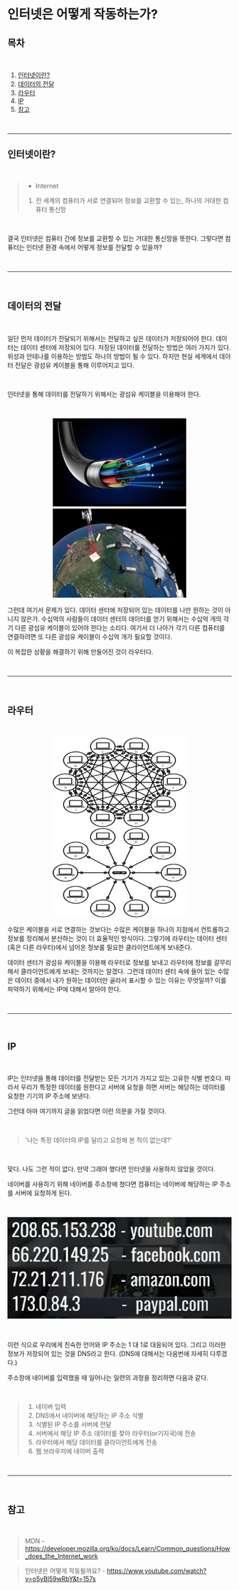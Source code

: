 <br>

# 인터넷은 어떻게 작동하는가?

## 목차

<br>

1. [인터넷이란?](#-인터넷이란-?)
2. [데이터의 전달](#-데이터의-전달)
3. [라우터](#-라우터)
4. [IP](#-IP)
5. [참고](#-참고)

<br>

---

## 인터넷이란?

<br>

> - Internet <br>
>
> 1. 전 세계의 컴퓨터가 서로 연결되어 정보를 교환할 수 있는, 하나의 거대한 컴퓨터 통신망

<br>

결국 인터넷은 컴퓨터 간에 정보를 교환할 수 있는 거대한 통신망을 뜻한다.
그렇다면 컴퓨터는 인터넷 환경 속에서 어떻게 정보를 전달할 수 있을까?

<br>

---

<br>

## 데이터의 전달

<br>

<p>일단 먼저 데이터가 전달되기 위해서는 전달하고 싶은 데이터가 저장되어야 한다. 데이터는 데이터 센터에 저장되어 있다. 저장된 데이터를 전달하는 방법은 여러 가지가 있다. 위성과 안테나를 이용하는 방법도 하나의 방법이 될 수 있다. 하지만 현실 세계에서 데이터 전달은 광섬유 케이블을 통해 이루어지고 있다.</p>

<br>

<p>인터넷을 통해 데이터를 전달하기 위해서는 광섬유 케이블을 이용해야 한다.</p>

<br>

<p align="center">
    <img src="./image/광섬유.png" width=300px height=200px>
    <img src="./image/전세계인터넷.png" width=300px height=200px>
</p>

<p>그런데 여기서 문제가 있다. 데이터 센터에 저장되어 있는 데이터를 나만 원하는 것이 아니지 않은가. 수십억의 사람들이 데이터 센터의 데이터를 얻기 위해서는 수십억 개의 각기 다른 광섬유 케이블이 있어야 한다는 소리다. 여기서 더 나아가 각기 다른 컴퓨터를 연결하려면 또 다른 광섬유 케이블이 수십억 개가 필요할 것이다.</p>
<p>이 복잡한 상황을 해결하기 위해 만들어진 것이 라우터다.</p>

<br>

---

<br>

## 라우터

<br>

<p align="center">
    <img src="./image/직접연결.png" width=300px height=200px>
    <img src="./image/라우터.png" width=300px height=200px>
</p>

<p> 수많은 케이블을 서로 연결하는 것보다는 수많은 케이블을 하나의 지점에서 컨트롤하고 정보를 정리해서 분산하는 것이 더 효율적인 방식이다. 그렇기에 라우터는 데이터 센터(혹은 다른 라우터)에서 넘어온 정보를 필요한 클라이언트에게 보내준다.</p>

<p>데이터 센터가 광섬유 케이블을 이용해 라우터로 정보를 보내고 라우터에 정보를 갈무리해서 클라이언트에게 보내는 것까지는 알겠다. 그런데 데이터 센터 속에 들어 있는 수많은 데이터 중에서 내가 원하는 데이터만 골라서 표시할 수 있는 이유는 무엇일까? 이를 파악하기 위해서는 IP에 대해서 알아야 한다.</p>

<br>

---

<br>

## IP

<br>

<p>IP는 인터넷을 통해 데이터를 전달받는 모든 기기가 가지고 있는 고유한 식별 번호다. 따라서 우리가 특정한 데이터를 원한다고 서버에 요청을 하면 서버는 해당하는 데이터를 요청한 기기의 IP 주소에 보낸다.</p>

<p>그런데 아마 여기까지 글을 읽었다면 이런 의문을 가질 것이다.</p>

<br>

> '나는 특정 데이터의 IP를 달라고 요청해 본 적이 없는데?'

<br>

<p>맞다. 나도 그런 적이 없다. 만약 그래야 했다면 인터넷을 사용하지 않았을 것이다.</p>
<p>네이버를 사용하기 위해 네이버를 주소창에 쳤다면 컴퓨터는 네이버에 해당하는 IP 주소를 서버에 요청하게 된다. </p>

<br>

<p align="center">
    <img src="./image/IP.png">
</p>

<br>

<p>이런 식으로 우리에게 친숙한 언어와 IP 주소는 1 대 1로 대응되어 있다. 그리고 이러한 정보가 저장되어 있는 것을 DNS라고 한다. (DNS에 대해서는 다음번에 자세히 다루겠다.)</p>

<p>주소창에 네이버를 입력했을 때 일어나는 일련의 과정을 정리하면 다음과 같다.</p>

<br>

> 1. 네이버 입력
> 2. DNS에서 네이버에 해당하는 IP 주소 식별
> 3. 식별된 IP 주소를 서버에 전달
> 4. 서버에서 해당 IP 주소 데이터를 찾아 라우터(or기지국)에 전송
> 5. 라우터에서 해당 데이터를 클라이언트에게 전송
> 6. 웹 브라우저에 네이버 출력

<br>

---

<br>

## 참고

<br>

> MDN - https://developer.mozilla.org/ko/docs/Learn/Common_questions/How_does_the_Internet_work

> 인터넷은 어떻게 작동될까요? - https://www.youtube.com/watch?v=o5yBl59wRbY&t=157s
